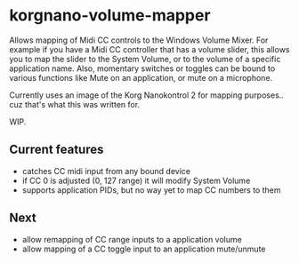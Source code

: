 # korgnano-volume-mapper
Allows mapping of Midi CC controls to the Windows Volume Mixer. For example if you have a Midi CC controller that has a volume slider, this allows you to map the slider 
to the System Volume, or to the volume of a specific application name. Also, momentary switches or toggles can be bound to various functions like Mute on an application, or
mute on a microphone.

Currently uses an image of the Korg Nanokontrol 2 for mapping purposes.. cuz that's what this was written for. 

WIP. 

## Current features
- catches CC midi input from any bound device
- if CC 0 is adjusted (0, 127 range) it will modify System Volume
- supports application PIDs, but no way yet to map CC numbers to them

## Next
- allow remapping of CC range inputs to a application volume
- allow mapping of a CC toggle input to an application mute/unmute
